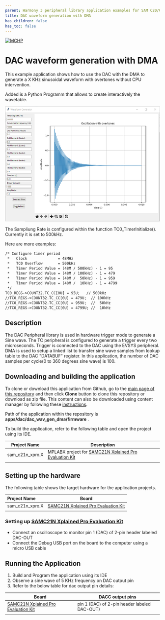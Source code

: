```yaml
---
parent: Harmony 3 peripheral library application examples for SAM C20/C21 family
title: DAC waveform generation with DMA 
has_children: false
has_toc: false
---
```


[![MCHP](https://www.microchip.com/ResourcePackages/Microchip/assets/dist/images/logo.png)](https://www.microchip.com)

# DAC waveform generation with DMA

This example application shows how to use the DAC with the DMA to generate a X KHz sinusoidal waveform with overtones without CPU intervention.

Added is a Python Programm that allows to create interactively the wavetable.

![Alt-Text](WaveformGenerator.png)

The Sampliung Rate is configured within the function TC0_TimerInitialize(). Currently it is set to 500kHz.

Here are more examples: 

    /* Configure timer period 
     *   Clock              = 48MHz
     *   TC0 Overflow       = 500kHz
     *   Timer Period Value = (48M / 500kHz) - 1 = 95
     *   Timer Period Value = (48M / 100kHz) - 1 = 479
     *   Timer Period Value = (48M /  50kHz) - 1 = 959
     *   Timer Period Value = (48M /  10kHz) - 1 = 4799
     */
    TC0_REGS->COUNT32.TC_CC[0U] = 95U;   // 500kHz
    //TC0_REGS->COUNT32.TC_CC[0U] = 479U;  // 100kHz
    //TC0_REGS->COUNT32.TC_CC[0U] = 959U;  //  50kHz
    //TC0_REGS->COUNT32.TC_CC[0U] = 4799U; //  10kHz

    

## Description

The DAC Peripheral library is used in hardware trigger mode to generate a Sine wave. The TC peripheral is configured to generate a trigger every two microseconds. Trigger is connected to the DAC using the EVSYS peripheral. DMA is used to setup a linked list to transfer sine wave samples from lookup table to the DAC "DATABUF" register. In this application, the number of DAC samples per cycle(0 to 360 degrees sine wave) is 100.

## Downloading and building the application

To clone or download this application from Github, go to the [main page of this repository](https://github.com/Microchip-MPLAB-Harmony/csp_apps_sam_c20_c21) and then click **Clone** button to clone this repository or download as zip file.
This content can also be downloaded using content manager by following these [instructions](https://github.com/Microchip-MPLAB-Harmony/contentmanager/wiki).

Path of the application within the repository is **apps/dac/dac_wav_gen_dma/firmware** .

To build the application, refer to the following table and open the project using its IDE.

| Project Name      | Description                                    |
| ----------------- | ---------------------------------------------- |
| sam_c21n_xpro.X | MPLABX project for [SAMC21N Xplained Pro Evaluation Kit](https://www.microchip.com/developmenttools/ProductDetails/atsamc21n-xpro) |
|||

## Setting up the hardware

The following table shows the target hardware for the application projects.

| Project Name| Board|
|:---------|:---------:|
| sam_c21n_xpro.X | [SAMC21N Xplained Pro Evaluation Kit](https://www.microchip.com/developmenttools/ProductDetails/atsamc21n-xpro)
|||

### Setting up [SAMC21N Xplained Pro Evaluation Kit](https://www.microchip.com/developmenttools/ProductDetails/atsamc21n-xpro)

- Connect an oscilloscope to monitor pin 1 (DAC) of 2-pin header labeled DAC-OUT
- Connect the Debug USB port on the board to the computer using a micro USB cable

## Running the Application

1. Build and Program the application using its IDE
2. Observe a sine wave of 5 KHz frequency on DAC output pin
3. Refer to the below table for dac output pin details:

| Board      | DACC output pins |
| ----------------- |-----------|
| [SAMC21N Xplained Pro Evaluation Kit](https://www.microchip.com/developmenttools/ProductDetails/atsamc21n-xpro) | pin 1 (DAC) of 2-pin header labeled DAC-OUT) |
|||
